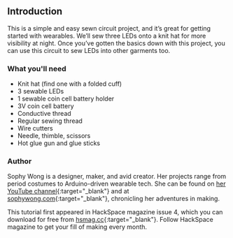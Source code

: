 ## Introduction

This is a simple and easy sewn circuit project, and it’s great for getting started with wearables. We’ll sew three LEDs onto a knit hat for more visibility at night. Once you’ve gotten the basics down with this project, you can use this circuit to sew LEDs into other garments too.

### What you'll need
* Knit hat (find one with a folded cuff)
* 3 sewable LEDs
* 1 sewable coin cell battery holder
* 3V coin cell battery
* Conductive thread
* Regular sewing thread
* Wire cutters
* Needle, thimble, scissors
* Hot glue gun and glue sticks

### Author
Sophy Wong is a designer, maker, and avid creator. Her projects range from period costumes to Arduino-driven wearable tech. She can be found on [her YouTube channel](https://www.youtube.com/channel/UCFkrcZuO5F1GkHQdoVD8YBA){:target="_blank"} and at [sophywong.com](http://www.sophywong.com){:target="_blank"}, chronicling her adventures in making. 

This tutorial first appeared in HackSpace magazine issue 4, which you can download for free from [hsmag.cc](https://hsmag.cc){:target="_blank"}. Follow HackSpace magazine to get your fill of making every month.
